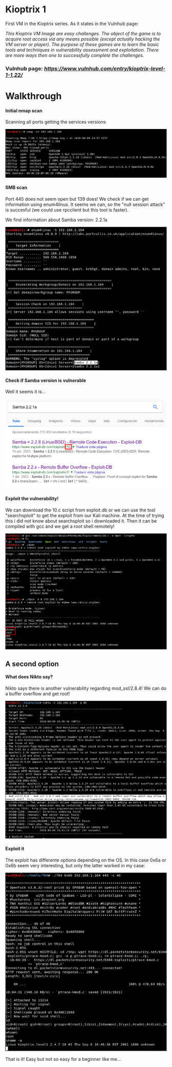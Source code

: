 # Kioptrix 1
First VM in the Kioptrix series. As it states in the Vulnhub page: 

*This Kioptrix VM Image are easy challenges. The object of the game is to acquire root access via any means possible (except actually hacking the VM server or player). The purpose of these games are to learn the basic tools and techniques in vulnerability assessment and exploitation. There are more ways then one to successfully complete the challenges.*


### Vulnhub page: *https://www.vulnhub.com/entry/kioptrix-level-1-1,22/*



# Walkthrough


#### Initial nmap scan

Scanning all ports getting the services versions:

![Screenshot](images/1.png)

#### SMB scan

Port 445 does not seem open but 139 does! We check if we can get information using enum4linux. It seems we can, so the "null session attack" is succesful (we could use rpcclient but this tool is faster).

We find information about Samba version: 2.2.1a

![Screenshot](images/2.png)

#### Check if Samba version is vulnerable

Well it seems it is...

![Screenshot](images/3.png)

#### Exploit the vulnerability!

We can download the 10.c script from exploit.db or we can use the tool "searchsploit" to get the exploit from our Kali machine. At the time of trying this i did not know about searchsploit so i downloaded it. Then it can be compiled with gcc and we get a root shell remotely!

![Screenshot](images/4.png)


## A second option

#### What does Nikto say?

Nikto says there is another vulnerability regarding mod_ssl/2.8.4! We can do a buffer overflow and get root!

![Screenshot](images/5.png)

#### Exploit it 

The exploit has differente options depending on the OS. In this case 0x6a or 0x6b seem very interesting, but only the latter worked in my case:

![Screenshot](images/6.png)



That is it! Easy but not so easy for a beginner like me...
